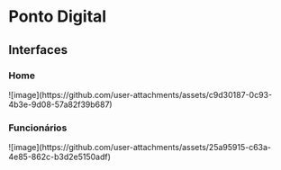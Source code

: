 
# Ponto Digital
<h2>Interfaces</h2>
<h3>Home</h3>
![image](https://github.com/user-attachments/assets/c9d30187-0c93-4b3e-9d08-57a82f39b687)
<h3>Funcionários</h3>
![image](https://github.com/user-attachments/assets/25a95915-c63a-4e85-862c-b3d2e5150adf)

